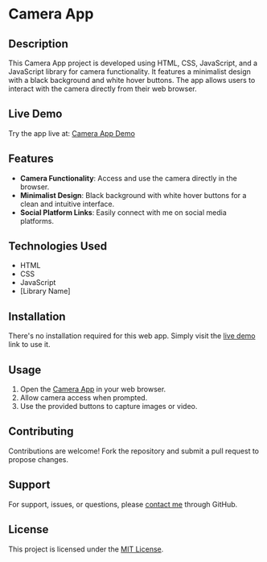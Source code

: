 # Camera App

## Description

This Camera App project is developed using HTML, CSS, JavaScript, and a JavaScript library for camera functionality. It features a minimalist design with a black background and white hover buttons. The app allows users to interact with the camera directly from their web browser.

## Live Demo

Try the app live at: [Camera App Demo](https://mukundbansal10.github.io/CameraApp/)

## Features

- **Camera Functionality**: Access and use the camera directly in the browser.
- **Minimalist Design**: Black background with white hover buttons for a clean and intuitive interface.
- **Social Platform Links**: Easily connect with me on social media platforms.

## Technologies Used

- HTML
- CSS
- JavaScript
- [Library Name]

## Installation

There's no installation required for this web app. Simply visit the [live demo](https://mukundbansal10.github.io/CameraApp/) link to use it.

## Usage

1. Open the [Camera App](https://mukundbansal10.github.io/CameraApp/) in your web browser.
2. Allow camera access when prompted.
3. Use the provided buttons to capture images or video.

## Contributing

Contributions are welcome! Fork the repository and submit a pull request to propose changes.

## Support

For support, issues, or questions, please [contact me](https://github.com/Mukundbansal10) through GitHub.

## License

This project is licensed under the [MIT License](LICENSE).
